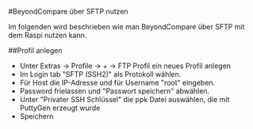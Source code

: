 #BeyondCompare über SFTP nutzen

Im folgenden wird beschrieben wie man BeyondCompare über SFTP mit dem Raspi nutzen kann.

##Profil anlegen

* Unter Extras -> Profile -> + -> FTP Profil ein neues Profil anlegen
* Im Login tab "SFTP (SSH2)" als Protokoll wählen.
* Für Host die IP-Adresse und für Username "root" eingeben.
* Password frielassen und "Passwort speichern" abwählen.
* Unter "Privater SSH Schlüssel" die ppk Datei auswählen, die mit PuttyGen erzeugt wurde
* Speichern

